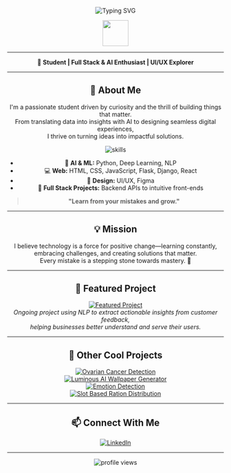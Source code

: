 <!-- Profile README for Shreeraksha3 -->

<p align="center">
  <img src="https://readme-typing-svg.demolab.com?font=Fira+Code&duration=2500&pause=500&color=4A90E2&center=true&vCenter=true&width=435&lines=Hi+there%2C+I'm+Shreeraksha+%F0%9F%91%8B;AI+%26+Full+Stack+Enthusiast;UI%2FUX+Explorer+%7C+Lifelong+Learner" alt="Typing SVG" />
</p>

<p align="center">
  <img src="https://media.giphy.com/media/hvRJCLFzcasrR4ia7z/giphy.gif" width="60">
</p>

---

<div align="center">

🌱 <b>Student | Full Stack & AI Enthusiast | UI/UX Explorer</b>

</div>

---

<h2 align="center">🚀 About Me</h2>

<p align="center">
I'm a passionate student driven by curiosity and the thrill of building things that matter.<br>
From translating data into insights with AI to designing seamless digital experiences,<br>
I thrive on turning ideas into impactful solutions.
</p>

<div align="center">

<img src="https://skillicons.dev/icons?i=python,html,css,js,react,flask,django,figma,github" alt="skills" /><br>

- 🔬 <b>AI & ML:</b> Python, Deep Learning, NLP<br>
- 💻 <b>Web:</b> HTML, CSS, JavaScript, Flask, Django, React<br>
- 🎨 <b>Design:</b> UI/UX, Figma<br>
- 🧩 <b>Full Stack Projects:</b> Backend APIs to intuitive front-ends

</div>

<blockquote align="center">
  <b>"Learn from your mistakes and grow."</b>
</blockquote>

---

<h2 align="center">💡 Mission</h2>

<p align="center">
I believe technology is a force for positive change—learning constantly, embracing challenges, and creating solutions that matter.<br>
Every mistake is a stepping stone towards mastery. 🚀
</p>

---

<h2 align="center">🌟 Featured Project</h2>

<div align="center">

<a href="https://github.com/PotlapelliHarshita/Extracting-Insights-from-Customer-Feedback">
  <img src="https://img.shields.io/badge/Customer%20Review%20Insight%20AI-NLP%20powered-4A90E2?style=for-the-badge&logo=python&logoColor=white" alt="Featured Project"/>
</a>
<br>
<i>
Ongoing project using NLP to extract actionable insights from customer feedback,<br>
helping businesses better understand and serve their users.
</i>

</div>

---

<h2 align="center">📌 Other Cool Projects</h2>

<div align="center">

<a href="https://github.com/Shreeraksha3/Ovarian_Cancer_Detection">
  <img src="https://img.shields.io/badge/Ovarian%20Cancer%20Detection-Deep%20Learning-9B59B6?style=flat-square" alt="Ovarian Cancer Detection"/>
</a>
<br>
<a href="https://github.com/Shreeraksha3/Luminous-AI-Wallpaper-Generator">
  <img src="https://img.shields.io/badge/Luminous%20AI%20Wallpaper%20Generator-Generative%20AI-4A90E2?style=flat-square" alt="Luminous AI Wallpaper Generator"/>
</a>
<br>
<a href="https://github.com/Shreeraksha3/Emotion-Detection">
  <img src="https://img.shields.io/badge/Emotion%20Detection-Computer%20Vision-27AE60?style=flat-square" alt="Emotion Detection"/>
</a>
<br>
<a href="https://github.com/Shreeraksha3/Slot_Based_Ration_Distribution">
  <img src="https://img.shields.io/badge/Slot%20Based%20Ration%20Distribution-Public%20Service-F1C40F?style=flat-square" alt="Slot Based Ration Distribution"/>
</a>

</div>

---

<h2 align="center">📫 Connect With Me</h2>

<p align="center">
  <a href="https://www.linkedin.com/in/shreeraksha-ch-4a3475265/">
    <img src="https://img.shields.io/badge/LinkedIn-blue?logo=linkedin&logoColor=white&style=for-the-badge" alt="LinkedIn"/>
  </a>
</p>

---

<p align="center">
  <img src="https://komarev.com/ghpvc/?username=Shreeraksha3&style=flat-square&color=4A90E2" alt="profile views"/>
</p>
